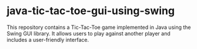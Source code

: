 # java-tic-tac-toe-gui-using-swing
This repository contains a Tic-Tac-Toe game implemented in Java using the Swing GUI library. It allows users to play against another player and includes a user-friendly interface.
